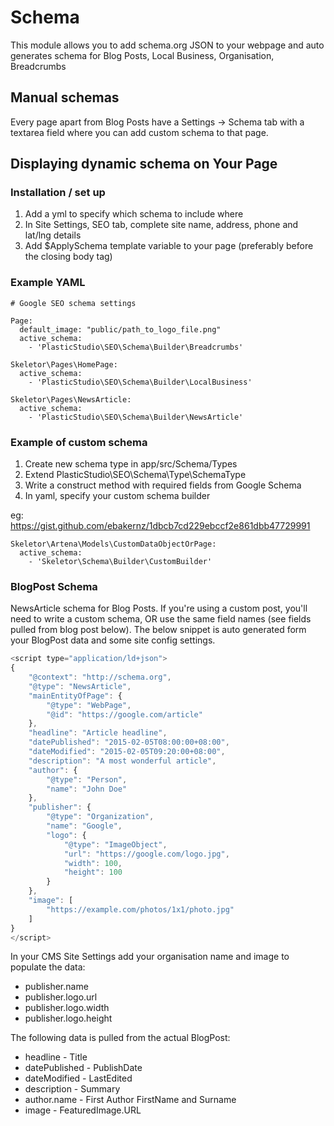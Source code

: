 # Schema

This module allows you to add schema.org JSON to your webpage and auto generates schema for Blog Posts, Local Business, Organisation, Breadcrumbs

## Manual schemas

Every page apart from Blog Posts have a Settings -> Schema tab with a textarea field where you can add custom schema to that page.

## Displaying dynamic schema on Your Page

### Installation / set up

1. Add a yml to specify which schema to include where
2. In Site Settings, SEO tab, complete site name, address, phone and lat/lng details
3. Add $ApplySchema template variable to your page (preferably before the closing body tag)

### Example YAML

```
# Google SEO schema settings

Page:
  default_image: "public/path_to_logo_file.png"
  active_schema:
    - 'PlasticStudio\SEO\Schema\Builder\Breadcrumbs'

Skeletor\Pages\HomePage:
  active_schema:
    - 'PlasticStudio\SEO\Schema\Builder\LocalBusiness'

Skeletor\Pages\NewsArticle:
  active_schema:
    - 'PlasticStudio\SEO\Schema\Builder\NewsArticle'
```

### Example of custom schema

1. Create new schema type in app/src/Schema/Types
2. Extend PlasticStudio\SEO\Schema\Type\SchemaType
3. Write a construct method with required fields from Google Schema
4. In yaml, specify your custom schema builder

eg: https://gist.github.com/ebakernz/1dbcb7cd229ebccf2e861dbb47729991

```
Skeletor\Artena\Models\CustomDataObjectOrPage:
  active_schema:
    - 'Skeletor\Schema\Builder\CustomBuilder'
```

### BlogPost Schema

NewsArticle schema for Blog Posts.
If you're using a custom post, you'll need to write a custom schema, OR use the same field names (see fields pulled from blog post below).
The below snippet is auto generated form your BlogPost data and some site config settings.

```javascript
<script type="application/ld+json">
{
    "@context": "http://schema.org",
    "@type": "NewsArticle",
    "mainEntityOfPage": {
        "@type": "WebPage",
        "@id": "https://google.com/article"
    },
    "headline": "Article headline",
    "datePublished": "2015-02-05T08:00:00+08:00",
    "dateModified": "2015-02-05T09:20:00+08:00",
    "description": "A most wonderful article",
    "author": {
        "@type": "Person",
        "name": "John Doe"
    },
    "publisher": {
        "@type": "Organization",
        "name": "Google",
        "logo": {
            "@type": "ImageObject",
            "url": "https://google.com/logo.jpg",
            "width": 100,
            "height": 100
        }
    },
    "image": [
        "https://example.com/photos/1x1/photo.jpg"
    ]
}
</script>
```

In your CMS Site Settings add your organisation name and image to populate the data:

- publisher.name
- publisher.logo.url
- publisher.logo.width
- publisher.logo.height

The following data is pulled from the actual BlogPost:

- headline - Title
- datePublished - PublishDate
- dateModified - LastEdited
- description - Summary
- author.name - First Author FirstName and Surname
- image - FeaturedImage.URL

